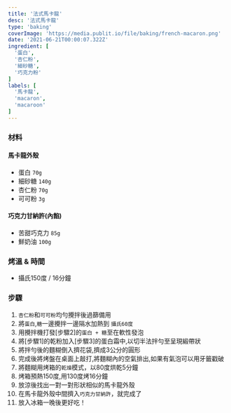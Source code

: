 ```yaml
---
title: '法式馬卡龍'
desc: '法式馬卡龍'
type: 'baking'
coverImage: 'https://media.publit.io/file/baking/french-macaron.png'
date: '2021-06-21T00:00:07.322Z'
ingredient: [
  '蛋白',
  '杏仁粉',
  '細砂糖',
  '巧克力粉'
]
labels: [
  '馬卡龍',
  'macaron',
  'macaroon'
]
---
```


### 材料


#### 馬卡龍外殼

- 蛋白 `70g`
- 細砂糖 `140g`
- 杏仁粉 `70g`
- 可可粉 `3g`

#### 巧克力甘納許(內餡)

- 苦甜巧克力 `85g`
- 鮮奶油 `100g`


### 烤溫 & 時間

- 攝氏150度 / 16分鐘


### 步驟

1. `杏仁粉`和`可可粉`均勻攪拌後過篩備用
2. 將`蛋白`,`糖`一邊攪拌一邊隔水加熱到 `攝氏60度`
3. 用攪拌機打發[步驟2]的`蛋白 + 糖`至在軟性發泡
4. 將[步驟1]的乾粉加入[步驟3]的蛋白霜中,以切半法拌勻至呈現緞帶狀
5. 將拌勻後的麵糊倒入擠花袋,擠成3公分的圓形
6. 完成後將烤盤在桌面上敲打,將麵糊內的空氣排出,如果有氣泡可以用牙籤戳破
7. 將麵糊用烤箱的`乾燥`模式，以80度烘乾5分鐘
8. 烤箱預熱150度,用130度烤16分鐘
9. 放涼後找出一對一對形狀相似的馬卡龍外殼
10. 在馬卡龍外殼中間擠入`巧克力甘納許`，就完成了
11. 放入冰箱一晚後更好吃！
